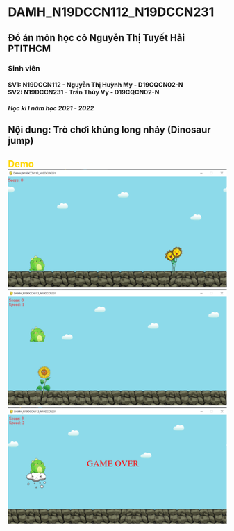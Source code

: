 <h1>DAMH_N19DCCN112_N19DCCN231</h1>
<h2>Đồ án môn học cô Nguyễn Thị Tuyết Hải PTITHCM</h2>
<h3>Sinh viên</h3>
<h4>SV1: N19DCCN112 - Nguyễn Thị Huỳnh My - D19CQCN02-N</br>
SV2: N19DCCN231 - Trần Thùy Vy - D19CQCN02-N</h4>

<h5>Học kì I năm học 2021 - 2022</h5>

<h2>Nội dung: Trò chơi khủng long nhảy (Dinosaur jump)

<h2><font color="gold">Demo</br></font>
<img src="images/1.png"></br>
<img src="images/3.png"></br>
<img src="images/2.png">
